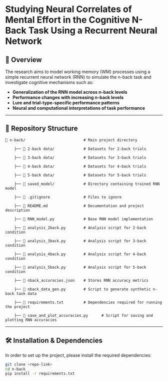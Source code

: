 # Studying Neural Correlates of Mental Effort in the Cognitive N-Back Task Using a Recurrent Neural Network

## 📌 Overview

The research aims to model working memory (WM) processes using a simple recurrent neural network (RNN) to simulate the n-back task and investigate cognitive mechanisms such as:

- **Generalization of the RNN model across n-back levels**  
- **Performance changes with increasing n-back levels**
- **Lure and trial-type-specific performance patterns**  
- **Neural and computational interpretations of task performance**

---

## 📂 Repository Structure  

    📁 n-back/                          # Main project directory

        ├── 📁 2-back data/             # Datasets for 2-back trials

        ├── 📁 3-back data/             # Datasets for 3-back trials

        ├── 📁 4-back data/             # Datasets for 4-back trials

        ├── 📁 5-back data/             # Datasets for 5-back trials

        ├── 📁 saved_model/             # Directory containing trained RNN model

        ├── 📄 .gitignore               # Files to ignore

        ├── 📄 README.md                # Documentation and project description

        ├── 📄 RNN_model.py             # Base RNN model implementation

        ├── 📄 analysis_2back.py        # Analysis script for 2-back condition

        ├── 📄 analysis_3back.py        # Analysis script for 3-back condition

        ├── 📄 analysis_4back.py        # Analysis script for 4-back condition

        ├── 📄 analysis_5back.py        # Analysis script for 5-back condition

        ├── 📄 nback_accuracies.json    # Stores RNN accuracy metrics

        ├── 📄 nback_data_gen.py        # Script to generate synthetic n-back task data

        ├── 📄 requirements.txt         # Dependencies required for running the project

        ├── 📄 save_and_plot_accuracies.py      # Script for saving and plotting RNN accuracies

---

## 🛠 Installation & Dependencies  
In order to set up the project, please install the required dependencies:

```bash
git clone <repo-link>
cd n-back
pip install -r requirements.txt
